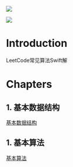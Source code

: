 ![](res/header.png)


![](https://img.shields.io/badge/language-Swift-ffac45.svg)


# Introduction

LeetCode常见算法Swift解


# Chapters

## 1. 基本数据结构
[基本数据结构](https://github.com/SwordsmanYang/LeetCode100-Swift/tree/master/%E5%9F%BA%E6%9C%AC%E6%95%B0%E6%8D%AE%E7%BB%93%E6%9E%84)

## 1. 基本算法
[基本算法](https://github.com/SwordsmanYang/LeetCode100-Swift/tree/master/%E5%9F%BA%E6%9C%AC%E7%AE%97%E6%B3%95)




